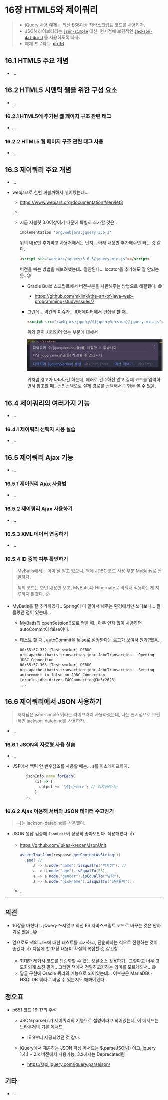 # 16장 HTML5와 제이쿼리



> * jQuery 사용 예제는 최신 ES6이상 자바스크립트 코드를 사용하자.
> * JSON 라이브러리는 [`json-simple`](https://mvnrepository.com/artifact/com.googlecode.json-simple/json-simple) 대신, 현시점에 보편적인 [`jackson-databind`](https://mvnrepository.com/artifact/com.fasterxml.jackson.core/jackson-databind) 를 사용하도록 하자.
> * 예제 프로젝트: [pro16](pro16)



## 16.1 HTML5 주요 개념

* ...
  

## 16.2 HTML5 시맨틱 웹을 위한 구성 요소

* ...

### 16.2.1 HTML5에 추가된 웹 페이지 구조 관련 태그

* ...

### 16.2.2 HTML5 웹 페이지 구조 관련 태그 사용

* ...



## 16.3 제이쿼리 주요 개념

* ...

* webjars로 한번 써볼까해서 넣어봤는데...

  * https://www.webjars.org/documentation#servlet3

  * 

  * 지금 서블릿 3.0이상이기 때문에 특별히 추가할 것은..

    ```groovy
    implementation 'org.webjars:jquery:3.6.3'
    ```

    위의 내용만 추가하고 사용처에서는 단지... 아래 내용만 추가해주면 되는 것 같다.

    ```html
    <script src="webjars/jquery/3.6.3/jquery.min.js"></script>
    ```

    버전을 빼는 방법을 해보려했는데.. 잘안된다... locator를 추가해도 잘 안되는 듯..😓
    
    * Gradle Build 스크립트에서 버전부분을 치환해주는 방법으로 해결했다. 😄
    
      * https://github.com/mklinkj/the-art-of-java-web-programming-study/issues/7
    
    * 그런데... 약간의 이슈가... IDE에디터에서 편집을 할 때..
    
      ```html
      <script src="/webjars/jquery/${jqueryVersion}/jquery.min.js"></script>
      ```
    
      위와 같이 처리되어 있는 부분에 대해서 
    
      ![image-20230325184458259](doc-resources/image-20230325184458259.png)
    
      위처럼 경고가 나타나긴 하는데, 에러로 간주하진 않고 실제 코드를 입력하면서 참조할 때.. 선언선택으로 실제 경로를 선택해서 구현을 볼 수 있음. 
  
  

## 16.4 제이쿼리의 여러가지 기능

* ...

### 16.4.1 제이쿼리 선택자 사용 실습

* ...



## 16.5 제이쿼리 Ajax 기능

* ...

### 16.5.1 제이쿼리 Ajax 사용법

* ...

### 16.5.2 제이쿼리 Ajax 사용하기

* ...

### 16.5.3 XML 데이터 연동하기

* ...

### 16.5.4 ID 중복 여부 확인하기

> MyBatis에서는 이미 잘 알고 있으니, 책에 JDBC 코드 사용 부분 MyBatis로 전환하자. 
>
> 책의 코드는 한번 내용만 보고, MyBatis나 Hibernate로 바꿔서 적용하는게 지루하지 않겠다. 👍

* MyBatis를 잘 추가하였다.. Spring이 다 알아서 해주는 환경에서만 쓰다보니... 잘몰랐던 점이 있는데...

  * MyBatis의 openSession()으로 얻을 때.. 아무 인자 없이 사용하면 autoCommit이 false이다.

  * 테스트 할 때.. autoCommit을 false로 설정한다는 로그가 보여서 뭔가?했음...

    ```
    00:55:57.332 [Test worker] DEBUG org.apache.ibatis.transaction.jdbc.JdbcTransaction - Opening JDBC Connection
    00:55:57.363 [Test worker] DEBUG org.apache.ibatis.transaction.jdbc.JdbcTransaction - Setting autocommit to false on JDBC Connection [oracle.jdbc.driver.T4CConnection@3a5c2626]
    ...
    ```

    

## 16.6 제이쿼리에서 JSON 사용하기

> 저자님은 json-simple 이라는 라이브러리 사용하셨는데, 나는 현시점으로 보편적인 jackson-databind를 사용하자.

* ...

### 16.6.1 JSON의 자료형 사용 실습

* ...

* JSP에서 백틱 안 변수참조를 사용할 때는... `$`를 이스케이프하자.

  ```javascript
        jsonInfo.name.forEach(
            (i) => {
              output += `\${i}<br>`; // 이지점에서는
            }
        );
  ```



### 16.6.2 Ajax 이용해 서버와 JSON 데이터 주고받기

> 나는 jackson-databind를 사용했다.

* JSON 응답 검증에 `JsonUnit`이 상당히 좋아보인다. 적용해봤다. 👍

  * https://github.com/lukas-krecan/JsonUnit

    ```java
    assertThatJson(response.getContentAsString())
      .and( //
          a -> a.node("name").isEqualTo("박지성"), //
          a -> a.node("age").isEqualTo(25),
          a -> a.node("gender").isEqualTo("남자"),
          a -> a.node("nickname").isEqualTo("날센돌이"));
    ```

  * ...






---

## 의견

* 16장을 마쳤다...  jQuery 쓰지않고 최신 ES 자바스크립트 코드로 바꾸는 것은 안하기로 했음..😂

* 앞으로도 책의 코드에 대한 테스트를 추가하고, 단순화하는 식으로 진행하는 것이 좋겠다. 👍 다음에 할 17장 내용이 확실히 복잡할 것 같긴함..

  * 최대한 레거시 코드를 단순화할 수 있는 오픈소스 활용하기.. 그렇다고 너무 고도화되게 쓰진 말기.. 그러면 책에서 전달하고자하는 의미를 모르게되서.. 😅
  * 답글 구현에 Oracle 쿼리의 기능으로 되어있는데... 이부분은 MariaDB나 HSQLDB 쿼리로 바꿀 수 있는지도 해봐야겠다.
  
  


## 정오표

* p651 코드 16-17의 주석
  
  * JSON.parse() 가 제이쿼리의 기능으로 설명이라고 되어있는데, 이 메서드는 브라우저의 기본 메서드.
    * IE 9부터 제공되었던 것 같다.
  
  * jQuery에서 제공하는 JSON 파싱 메서드는 $.parseJSON() 이고, jquery 1.4.1 ~ 2.x 버전에서 사용가능, 3.x에서는 Deprecated됨
    * https://api.jquery.com/jquery.parsejson/
  
  

## 기타

* ...
